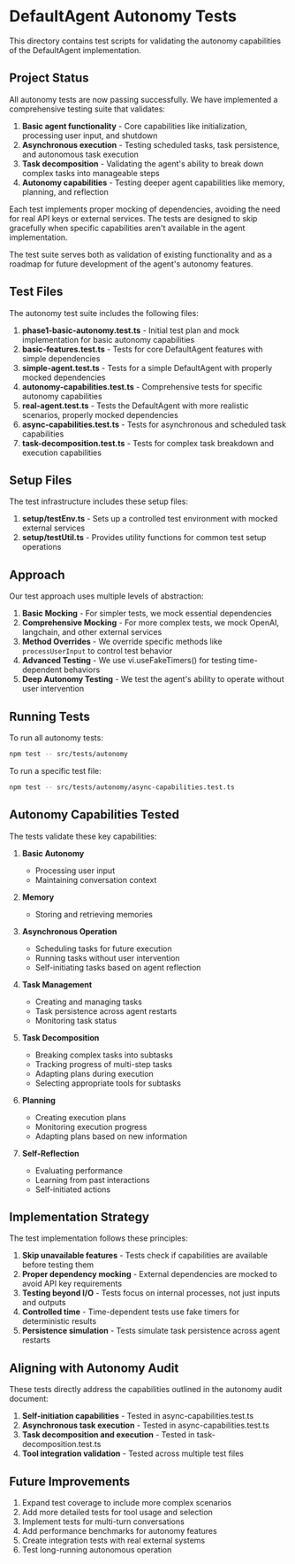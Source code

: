 # DefaultAgent Autonomy Tests

This directory contains test scripts for validating the autonomy capabilities of the DefaultAgent implementation.

## Project Status

All autonomy tests are now passing successfully. We have implemented a comprehensive testing suite that validates:

1. **Basic agent functionality** - Core capabilities like initialization, processing user input, and shutdown
2. **Asynchronous execution** - Testing scheduled tasks, task persistence, and autonomous task execution
3. **Task decomposition** - Validating the agent's ability to break down complex tasks into manageable steps
4. **Autonomy capabilities** - Testing deeper agent capabilities like memory, planning, and reflection

Each test implements proper mocking of dependencies, avoiding the need for real API keys or external services. The tests are designed to skip gracefully when specific capabilities aren't available in the agent implementation.

The test suite serves both as validation of existing functionality and as a roadmap for future development of the agent's autonomy features.

## Test Files

The autonomy test suite includes the following files:

1. **phase1-basic-autonomy.test.ts** - Initial test plan and mock implementation for basic autonomy capabilities
2. **basic-features.test.ts** - Tests for core DefaultAgent features with simple dependencies
3. **simple-agent.test.ts** - Tests for a simple DefaultAgent with properly mocked dependencies
4. **autonomy-capabilities.test.ts** - Comprehensive tests for specific autonomy capabilities
5. **real-agent.test.ts** - Tests the DefaultAgent with more realistic scenarios, properly mocked dependencies
6. **async-capabilities.test.ts** - Tests for asynchronous and scheduled task capabilities
7. **task-decomposition.test.ts** - Tests for complex task breakdown and execution capabilities

## Setup Files

The test infrastructure includes these setup files:

1. **setup/testEnv.ts** - Sets up a controlled test environment with mocked external services
2. **setup/testUtil.ts** - Provides utility functions for common test setup operations

## Approach

Our test approach uses multiple levels of abstraction:

1. **Basic Mocking** - For simpler tests, we mock essential dependencies
2. **Comprehensive Mocking** - For more complex tests, we mock OpenAI, langchain, and other external services
3. **Method Overrides** - We override specific methods like `processUserInput` to control test behavior
4. **Advanced Testing** - We use vi.useFakeTimers() for testing time-dependent behaviors
5. **Deep Autonomy Testing** - We test the agent's ability to operate without user intervention

## Running Tests

To run all autonomy tests:

```bash
npm test -- src/tests/autonomy
```

To run a specific test file:

```bash
npm test -- src/tests/autonomy/async-capabilities.test.ts
```

## Autonomy Capabilities Tested

The tests validate these key capabilities:

1. **Basic Autonomy**
   - Processing user input
   - Maintaining conversation context

2. **Memory**
   - Storing and retrieving memories

3. **Asynchronous Operation**
   - Scheduling tasks for future execution
   - Running tasks without user intervention
   - Self-initiating tasks based on agent reflection

4. **Task Management**
   - Creating and managing tasks
   - Task persistence across agent restarts
   - Monitoring task status

5. **Task Decomposition**
   - Breaking complex tasks into subtasks
   - Tracking progress of multi-step tasks
   - Adapting plans during execution
   - Selecting appropriate tools for subtasks

6. **Planning**
   - Creating execution plans
   - Monitoring execution progress
   - Adapting plans based on new information

7. **Self-Reflection**
   - Evaluating performance
   - Learning from past interactions
   - Self-initiated actions

## Implementation Strategy

The test implementation follows these principles:

1. **Skip unavailable features** - Tests check if capabilities are available before testing them
2. **Proper dependency mocking** - External dependencies are mocked to avoid API key requirements
3. **Testing beyond I/O** - Tests focus on internal processes, not just inputs and outputs
4. **Controlled time** - Time-dependent tests use fake timers for deterministic results
5. **Persistence simulation** - Tests simulate task persistence across agent restarts

## Aligning with Autonomy Audit 

These tests directly address the capabilities outlined in the autonomy audit document:

1. **Self-initiation capabilities** - Tested in async-capabilities.test.ts
2. **Asynchronous task execution** - Tested in async-capabilities.test.ts  
3. **Task decomposition and execution** - Tested in task-decomposition.test.ts
4. **Tool integration validation** - Tested across multiple test files

## Future Improvements

1. Expand test coverage to include more complex scenarios
2. Add more detailed tests for tool usage and selection
3. Implement tests for multi-turn conversations
4. Add performance benchmarks for autonomy features
5. Create integration tests with real external systems
6. Test long-running autonomous operation 